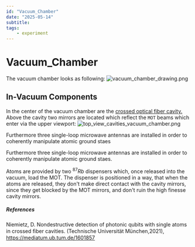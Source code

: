 ```yaml
---
id: "Vacuum_Chamber"
date: "2025-05-14"
subtitle: 
tags:
    - experiment
---
```


# Vacuum_Chamber

The vacuum chamber looks as following:
![vacuum_chamber_drawing.png](assets/imgs/vacuum_chamber_drawing.png)

## In-Vacuum Components

In the center of the vacuum chamber are the [crossed optical fiber cavity.](experiment/Crossed_Optical_Fiber_Cavity.md)
Above the cavity two mirrors are located which reflect the `MOT` beams which enter via the upper viewport:
![top_view_cavities_vacuum_chamber.png](assets/imgs/top_view_cavities_vacuum_chamber.png)

Furthermore three single-loop microwave antennas are installed in order to coherently manipulate atomic ground staes

Furthermore three single-loop microwave antennas are installed in order to coherently manipulate atomic ground staes.

Atoms are provided by two $^{87}Rb$ dispensers which, once released into the vacuum, load the MOT. The dispenser is positioned in a way, that when the atoms are released, they don't make direct contact with the cavity mirrors, since they get blocked by the MOT mirrors, and don't ruin the high finesse cavity mirrors.

##### References
Niemietz, D. Nondestructive detection of photonic qubits with single atoms in crossed ﬁber cavities. (Technische Universität München,2021), https://mediatum.ub.tum.de/1601857

